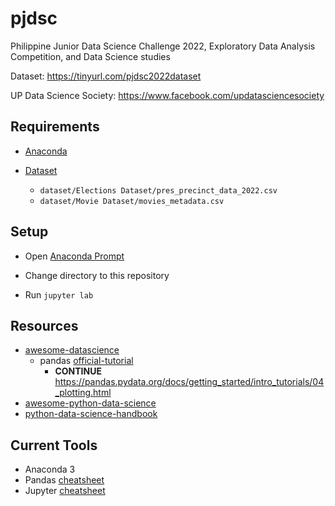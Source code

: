 # pjdsc
Philippine Junior Data Science Challenge 2022, Exploratory Data Analysis Competition, and Data Science studies

Dataset: https://tinyurl.com/pjdsc2022dataset

UP Data Science Society: https://www.facebook.com/updatasciencesociety



## Requirements

- [Anaconda](https://docs.anaconda.com/anaconda/install/)

- [Dataset](https://tinyurl.com/pjdsc2022dataset) 
  - `dataset/Elections Dataset/pres_precinct_data_2022.csv`
  - `dataset/Movie Dataset/movies_metadata.csv`



## Setup

- Open <u>Anaconda Prompt</u>

- Change directory to this repository
- Run `jupyter lab`



## Resources

- [awesome-datascience](https://github.com/academic/awesome-datascience)
  - pandas [official-tutorial](https://pandas.pydata.org/docs/getting_started/intro_tutorials/01_table_oriented.html) 
    - **CONTINUE** https://pandas.pydata.org/docs/getting_started/intro_tutorials/04_plotting.html
- [awesome-python-data-science](https://github.com/krzjoa/awesome-python-data-science)
- [python-data-science-handbook](https://jakevdp.github.io/PythonDataScienceHandbook/)



## Current Tools

- Anaconda 3
- Pandas [cheatsheet](https://pandas.pydata.org/Pandas_Cheat_Sheet.pdf)
- Jupyter [cheatsheet](https://blogs.ubc.ca/advancedgis/files/2020/11/Jupyter_Cheatsheet.pdf)

